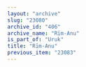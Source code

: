 ```yaml
---
layout: "archive"
slug: "23080"
archive_id: "406"
archive_name: "Rīm-Anu"
is_part_of: "Uruk"
title: "Rīm-Anu"
previous_item: "23083"
---
```

